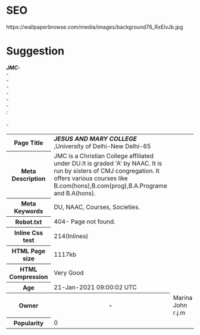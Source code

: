 # SEO
<html>
<body>
<backgroundimage>https://wallpaperbrowse.com/media/images/background76_RxElvJb.jpg</backgroundimage>
<h1>Suggestion</h1>
<table>
<b><i>JMC</i></b>
<tr>
<th><b>Page Title</b></th>-<td><b><i>JESUS AND MARY COLLEGE</i></b> ,University of Delhi-New Delhi-65</td><br>
</tr>
<tr>
<th><b>Meta Description</b></th> - <td>JMC is a Christian College affiliated under DU.It is graded 'A' by NAAC. It is run by sisters of CMJ congregation. It offers various courses like B.com(hons),B.com(prog),B.A.Programe and B.A(hons).</td><br>
</tr>
<tr>
<th><b>Meta Keywords</b></th> -<td> DU, NAAC, Courses, Societies.</td><br>
</tr>
<tr>
<th><b>Robot.txt</b></th> -<td> 404- Page not found.</td><br>
</tr>
<tr>
<th><b>Inline Css test</b></th> - <td>214(Inlines)</td><br>
</tr>
<tr>
<th><b>HTML Page size</b></th> -<td> 1117kb</td><br>
</tr>
<tr><th><b>HTML Compression</b></th> -<td> Very Good</td><br>
</tr>
<tr>
<th><b>Age</b></th> :<td>21-Jan-2021 09:00:02 UTC</td><br>
</tr>
<tr>
<th><b>Owner</b><th>-<td>Marina John r.j.m</td><br>
</tr>
<tr>
<th><b>Popularity</b></th>-<td>0</td><br>
</tr>
</table>
</body>
</html>
